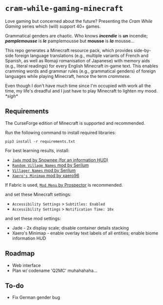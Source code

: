 # `cram-while-gaming-minecraft`
Love gaming but concerned about the future? Presenting the *Cram While Gaming* series which (will) support 40+ games.

Grammatical genders are chaotic. Who knows ***incendie*** is ***un*** incendie; ***pamplemousse*** is ***le*** pamplemousse but **mousse** is ***la*** mousse...


This repo generates a Minecraft resource pack, which provides side-by-side foreign language translations (e.g., multiple variants of French and Spanish, as well as Romaji romanisation of Japanese) with memory aids (e.g., literal readings) for every English Minecraft in-game text. This enables cramming words and grammar rules (e.g., grammatical genders) of foreign languages while playing Minecraft, hence the term *crammese*.

Even though I don't have much time since I'm occupied with work all the time, my life's dreadful and I just have to play Minecraft to lighten my mood. *\*sigh\**

## Requirements
The CurseForge edition of Minecraft is supported and recommended.

Run the following command to install required libraries:
```
pip3 install -r requirements.txt
```

For best learning results, install:
* [`Jade` mod by Snownee (for an information HUD)](https://www.curseforge.com/minecraft/mc-mods/jade)
* [`Random Village Names` mod by Serilum](https://www.curseforge.com/minecraft/mc-mods/random-village-names)
* [`Villager Names` mod by Serilum](https://www.curseforge.com/minecraft/mc-mods/villager-names)
* [`Xaero's Minimap` mod by xaero96](https://www.curseforge.com/minecraft/mc-mods/xaeros-minimap)

If Fabric is used, [`Mod Menu` by Prospector](https://www.curseforge.com/minecraft/mc-mods/modmenu) is recommended. 

and set these Minecraft settings:
* `Accessibility Settings` > `Subtitles: Enabled`
* `Accessibility Settings` > `Notification Time: 10x`

and set these mod settings:
* Jade - 2x display scale; disable container details stacking
* Xaero's Minimap - enable overlay text labels of all entities; enable biome information HUD

## Roadmap
* Web interface
* Plan w/ codename 'Q2MC' muhahahaha...

## To-do
* Fix German gender bug
